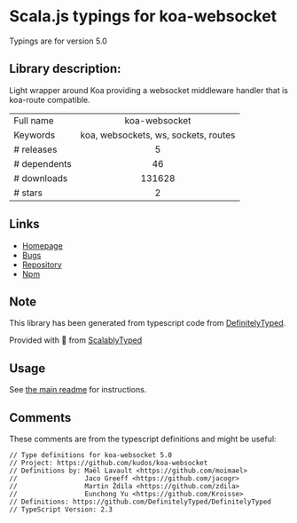 
# Scala.js typings for koa-websocket

Typings are for version 5.0

## Library description:
Light wrapper around Koa providing a websocket middleware handler that is koa-route compatible.

|                    |                 |
| ------------------ | :-------------: |
| Full name          | koa-websocket |
| Keywords           | koa, websockets, ws, sockets, routes |
| # releases         | 5 |
| # dependents       | 46 |
| # downloads        | 131628 |
| # stars            | 2 |

## Links
- [Homepage](https://github.com/kudos/koa-websocket)
- [Bugs](https://github.com/kudos/koa-websocket/issues)
- [Repository](https://github.com/kudos/koa-websocket)
- [Npm](https://www.npmjs.com/package/koa-websocket)
    


## Note
This library has been generated from typescript code from [DefinitelyTyped](https://definitelytyped.org).

Provided with :purple_heart: from [ScalablyTyped](https://github.com/oyvindberg/ScalablyTyped)

## Usage
See [the main readme](../../readme.md) for instructions.

## Comments

These comments are from the typescript definitions and might be useful:
```
// Type definitions for koa-websocket 5.0
// Project: https://github.com/kudos/koa-websocket
// Definitions by: Maël Lavault <https://github.com/moimael>
//                 Jaco Greeff <https://github.com/jacogr>
//                 Martin Ždila <https://github.com/zdila>
//                 Eunchong Yu <https://github.com/Kroisse>
// Definitions: https://github.com/DefinitelyTyped/DefinitelyTyped
// TypeScript Version: 2.3

```

